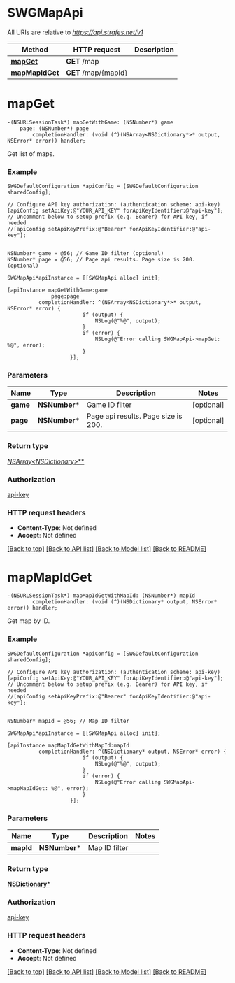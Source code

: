 # SWGMapApi

All URIs are relative to *https://api.strafes.net/v1*

Method | HTTP request | Description
------------- | ------------- | -------------
[**mapGet**](SWGMapApi.md#mapget) | **GET** /map | 
[**mapMapIdGet**](SWGMapApi.md#mapmapidget) | **GET** /map/{mapId} | 


# **mapGet**
```objc
-(NSURLSessionTask*) mapGetWithGame: (NSNumber*) game
    page: (NSNumber*) page
        completionHandler: (void (^)(NSArray<NSDictionary*>* output, NSError* error)) handler;
```



Get list of maps.

### Example 
```objc
SWGDefaultConfiguration *apiConfig = [SWGDefaultConfiguration sharedConfig];

// Configure API key authorization: (authentication scheme: api-key)
[apiConfig setApiKey:@"YOUR_API_KEY" forApiKeyIdentifier:@"api-key"];
// Uncomment below to setup prefix (e.g. Bearer) for API key, if needed
//[apiConfig setApiKeyPrefix:@"Bearer" forApiKeyIdentifier:@"api-key"];


NSNumber* game = @56; // Game ID filter (optional)
NSNumber* page = @56; // Page api results. Page size is 200. (optional)

SWGMapApi*apiInstance = [[SWGMapApi alloc] init];

[apiInstance mapGetWithGame:game
              page:page
          completionHandler: ^(NSArray<NSDictionary*>* output, NSError* error) {
                        if (output) {
                            NSLog(@"%@", output);
                        }
                        if (error) {
                            NSLog(@"Error calling SWGMapApi->mapGet: %@", error);
                        }
                    }];
```

### Parameters

Name | Type | Description  | Notes
------------- | ------------- | ------------- | -------------
 **game** | **NSNumber***| Game ID filter | [optional] 
 **page** | **NSNumber***| Page api results. Page size is 200. | [optional] 

### Return type

[**NSArray<NSDictionary*>***](NSDictionary.md)

### Authorization

[api-key](../README.md#api-key)

### HTTP request headers

 - **Content-Type**: Not defined
 - **Accept**: Not defined

[[Back to top]](#) [[Back to API list]](../README.md#documentation-for-api-endpoints) [[Back to Model list]](../README.md#documentation-for-models) [[Back to README]](../README.md)

# **mapMapIdGet**
```objc
-(NSURLSessionTask*) mapMapIdGetWithMapId: (NSNumber*) mapId
        completionHandler: (void (^)(NSDictionary* output, NSError* error)) handler;
```



Get map by ID.

### Example 
```objc
SWGDefaultConfiguration *apiConfig = [SWGDefaultConfiguration sharedConfig];

// Configure API key authorization: (authentication scheme: api-key)
[apiConfig setApiKey:@"YOUR_API_KEY" forApiKeyIdentifier:@"api-key"];
// Uncomment below to setup prefix (e.g. Bearer) for API key, if needed
//[apiConfig setApiKeyPrefix:@"Bearer" forApiKeyIdentifier:@"api-key"];


NSNumber* mapId = @56; // Map ID filter

SWGMapApi*apiInstance = [[SWGMapApi alloc] init];

[apiInstance mapMapIdGetWithMapId:mapId
          completionHandler: ^(NSDictionary* output, NSError* error) {
                        if (output) {
                            NSLog(@"%@", output);
                        }
                        if (error) {
                            NSLog(@"Error calling SWGMapApi->mapMapIdGet: %@", error);
                        }
                    }];
```

### Parameters

Name | Type | Description  | Notes
------------- | ------------- | ------------- | -------------
 **mapId** | **NSNumber***| Map ID filter | 

### Return type

[**NSDictionary***](NSDictionary.md)

### Authorization

[api-key](../README.md#api-key)

### HTTP request headers

 - **Content-Type**: Not defined
 - **Accept**: Not defined

[[Back to top]](#) [[Back to API list]](../README.md#documentation-for-api-endpoints) [[Back to Model list]](../README.md#documentation-for-models) [[Back to README]](../README.md)

